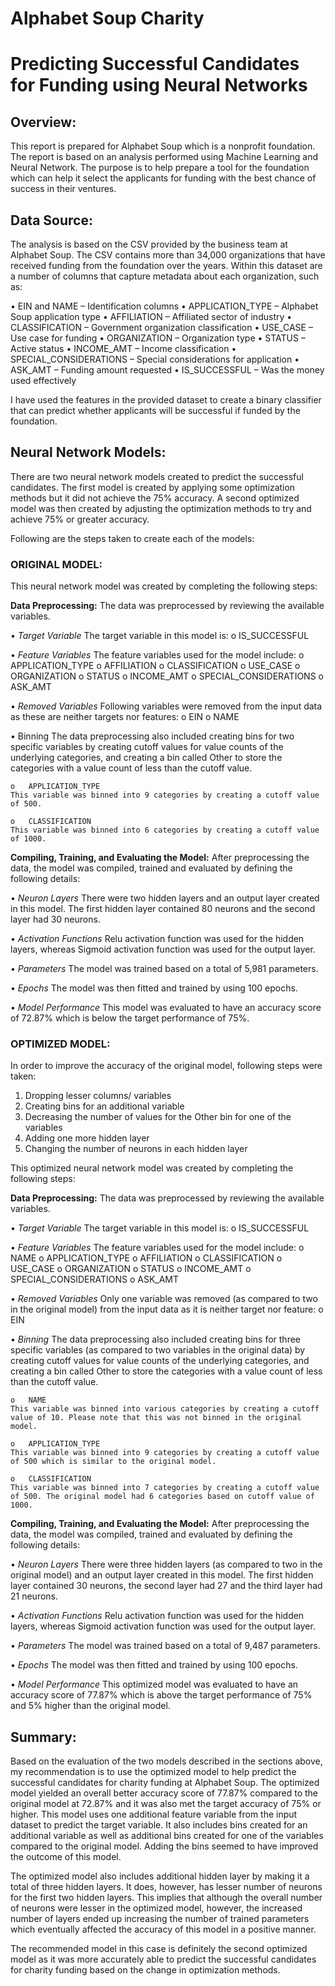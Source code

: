 # Alphabet Soup Charity
# Predicting Successful Candidates for Funding using Neural Networks

## Overview:

This report is prepared for Alphabet Soup which is a nonprofit foundation. The report is based on an analysis performed using Machine Learning and Neural Network. The purpose is to help prepare a tool for the foundation which can help it select the applicants for funding with the best chance of success in their ventures. 

## Data Source:

The analysis is based on the CSV provided by the business team at Alphabet Soup. The CSV contains more than 34,000 organizations that have received funding from the foundation over the years. Within this dataset are a number of columns that capture metadata about each organization, such as:

•	EIN and NAME – Identification columns
•	APPLICATION_TYPE – Alphabet Soup application type
•	AFFILIATION – Affiliated sector of industry
•	CLASSIFICATION – Government organization classification
•	USE_CASE – Use case for funding
•	ORGANIZATION – Organization type
•	STATUS – Active status
•	INCOME_AMT – Income classification
•	SPECIAL_CONSIDERATIONS – Special considerations for application
•	ASK_AMT – Funding amount requested
•	IS_SUCCESSFUL – Was the money used effectively

I have used the features in the provided dataset to create a binary classifier that can predict whether applicants will be successful if funded by the foundation.

## Neural Network Models:
There are two neural network models created to predict the successful candidates. The first model is created by applying some optimization methods but it did not achieve the 75% accuracy. A second optimized model was then created by adjusting the optimization methods to try and achieve 75% or greater accuracy. 

Following are the steps taken to create each of the models:

### ORIGINAL MODEL:

This neural network model was created by completing the following steps:

**Data Preprocessing:**
The data was preprocessed by reviewing the available variables.

•	*Target Variable*
    The target variable in this model is:
    o	IS_SUCCESSFUL

•	*Feature Variables*
    The feature variables used for the model include:
    o	APPLICATION_TYPE
    o	AFFILIATION
    o	CLASSIFICATION
    o	USE_CASE
    o	ORGANIZATION
    o	STATUS
    o	INCOME_AMT
    o	SPECIAL_CONSIDERATIONS
    o	ASK_AMT

•	*Removed Variables*
    Following variables were removed from the input data as these are neither targets nor features:
    o	EIN
    o	NAME

•	Binning
    The data preprocessing also included creating bins for two specific variables by creating cutoff values for value counts of the underlying categories, and creating a bin called Other to store the categories with a value count of less than the cutoff value.

    o	APPLICATION_TYPE
    This variable was binned into 9 categories by creating a cutoff value of 500.

    o	CLASSIFICATION
    This variable was binned into 6 categories by creating a cutoff value of 1000.

**Compiling, Training, and Evaluating the Model:**
After preprocessing the data, the model was compiled, trained and evaluated by defining the following details:

•	*Neuron Layers*
    There were two hidden layers and an output layer created in this model.  The first hidden layer contained 80 neurons and the second layer had 30 neurons. 

•	*Activation Functions*
    Relu activation function was used for the hidden layers, whereas Sigmoid activation function was used for the output layer.

•	*Parameters*
    The model was trained based on a total of 5,981 parameters.

•	*Epochs*
    The model was then fitted and trained by using 100 epochs.

•	*Model Performance*
    This model was evaluated to have an accuracy score of 72.87% which is below the target performance of 75%.


### OPTIMIZED MODEL:

In order to improve the accuracy of the original model, following steps were taken:

1.	Dropping lesser columns/ variables
2.	Creating bins for an additional variable
3.	Decreasing the number of values for the Other bin for one of the variables
4.	Adding one more hidden layer
5.	Changing the number of neurons in each hidden layer

This optimized neural network model was created by completing the following steps:

**Data Preprocessing:**
The data was preprocessed by reviewing the available variables.

•	*Target Variable*
    The target variable in this model is:
    o	IS_SUCCESSFUL

•	*Feature Variables*
    The feature variables used for the model include:
        o	NAME
        o	APPLICATION_TYPE
        o	AFFILIATION
        o	CLASSIFICATION
        o	USE_CASE
        o	ORGANIZATION
        o	STATUS
        o	INCOME_AMT
        o	SPECIAL_CONSIDERATIONS
        o	ASK_AMT

•	*Removed Variables*
    Only one variable was removed (as compared to two in the original model) from the input data as it is neither target nor feature:
    o	EIN

•	*Binning*
The data preprocessing also included creating bins for three specific variables (as compared to two variables in the original data) by creating cutoff values for value counts of the underlying categories, and creating a bin called Other to store the categories with a value count of less than the cutoff value.

    o	NAME
    This variable was binned into various categories by creating a cutoff value of 10. Please note that this was not binned in the original model.

    o	APPLICATION_TYPE
    This variable was binned into 9 categories by creating a cutoff value of 500 which is similar to the original model.

    o	CLASSIFICATION
    This variable was binned into 7 categories by creating a cutoff value of 500. The original model had 6 categories based on cutoff value of 1000.

**Compiling, Training, and Evaluating the Model:**
After preprocessing the data, the model was compiled, trained and evaluated by defining the following details:

•	*Neuron Layers*
    There were three hidden layers (as compared to two in the original model) and an output layer created in this model.  The first hidden layer contained 30 neurons, the second layer had 27 and the third layer had 21 neurons. 

•	*Activation Functions*
    Relu activation function was used for the hidden layers, whereas Sigmoid activation function was used for the output layer.

•	*Parameters*
    The model was trained based on a total of 9,487 parameters.

•	*Epochs*
    The model was then fitted and trained by using 100 epochs.
 
•	*Model Performance*
    This optimized model was evaluated to have an accuracy score of 77.87% which is above the target performance of 75% and 5% higher than the original model.


## Summary:

Based on the evaluation of the two models described in the sections above, my recommendation is to use the optimized model to help predict the successful candidates for charity funding at Alphabet Soup. The optimized model yielded an overall better accuracy score of 77.87% compared to the original model at 72.87% and it was also met the target accuracy of 75% or higher. This model uses one additional feature variable from the input dataset to predict the target variable. It also includes bins created for an additional variable as well as additional bins created for one of the variables compared to the original model. Adding the bins seemed to have improved the outcome of this model.

The optimized model also includes additional hidden layer by making it a total of three hidden layers. It does, however, has lesser number of neurons for the first two hidden layers. This implies that although the overall number of neurons were lesser in the optimized model, however, the increased number of layers ended up increasing the number of trained parameters which eventually affected the accuracy of this model in a positive manner.

The recommended model in this case is definitely the second optimized model as it was more accurately able to predict the successful candidates for charity funding based on the change in optimization methods.

